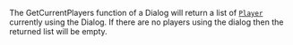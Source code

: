 The GetCurrentPlayers function of a Dialog will return a list of
[`Player`](https://create.roblox.com/docs/reference/engine/classes/Player) currently using the Dialog. If there are no players using
the dialog then the returned list will be empty.